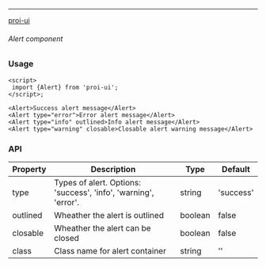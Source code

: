 ---

[proi-ui](https://github.com/specialdoom/proi-ui)

###### Alert component

### Usage

```sveltehtml
<script>
 import {Alert} from 'proi-ui';
</script>;

<Alert>Success alert message</Alert>
<Alert type="error">Error alert message</Alert>
<Alert type="info" outlined>Info alert message</Alert>
<Alert type="warning" closable>Closable alert warning message</Alert>
```

### API

| Property | Description                                                     | Type    | Default   |
| -------- | --------------------------------------------------------------- | ------- | --------- |
| type     | Types of alert. Options: 'success', 'info', 'warning', 'error'. | string  | 'success' |
| outlined | Wheather the alert is outlined                                  | boolean | false     |
| closable | Wheather the alert can be closed                                | boolean | false     |
| class    | Class name for alert container                                  | string  | ''        |
